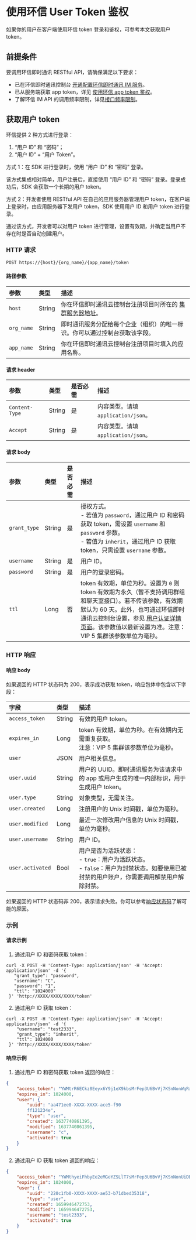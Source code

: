 # 使用环信 User Token 鉴权

<Toc />

如果你的用户在客户端使用环信 token 登录和鉴权，可参考本文获取用户 token。

## 前提条件

要调用环信即时通讯 RESTful API，请确保满足以下要求：

- 已在环信即时通讯控制台 [开通配置环信即时通讯 IM 服务](/product/enable_and_configure_IM.html)。
- 已从服务端获取 app token，详见 [使用环信 app token 鉴权](/product/easemob_app_token.html)。
- 了解环信 IM API 的调用频率限制，详见[接口频率限制](/product/limitationapi.html)。

## 获取用户 token

环信提供 2 种方式进行登录：

1. “用户 ID” 和 “密码”；
2. “用户 ID” + “用户 Token”。

方式 1：在 SDK 进行登录时，使用 “用户 ID” 和 “密码” 登录。

该方式集成相对简单，用户注册后，直接使用 “用户 ID” 和 “密码” 登录。登录成功后，SDK 会获取一个长期的用户 token。

方式 2：开发者使用 RESTful API 在自己的应用服务器管理用户 token，在客户端上登录时，由应用服务器下发用户 token，SDK 使用用户 ID 和用户 token 进行登录。

通过该方式，开发者可以对用户 token 进行管理，设置有效期，并确定当用户不存在时是否自动创建用户。

### HTTP 请求

```http
POST https://{host}/{org_name}/{app_name}/token
```

#### 路径参数

| 参数       | 类型   | 描述                                                                                                                 |
| :--------- | :----- | :-------------------------- |
| `host`     | String | 你在环信即时通讯云控制台注册项目时所在的 [集群服务器地址](/document/server-side/overview.html#请求域名)。 |
| `org_name` | String | 即时通讯服务分配给每个企业（组织）的唯一标识。你可以通过控制台获取该字段。                                           |
| `app_name` | String | 你在环信即时通讯云控制台注册项目时填入的应用名称。                                                                   |

#### 请求 header

| 参数           | 类型   | 是否必需 | 描述                                |
| :------------- | :----- | :------- | :---------------------------------- |
| `Content-Type` | String | 是       | 内容类型。请填 `application/json`。 |
| `Accept`       | String | 是       | 内容类型。请填 `application/json`。 |

#### 请求 body

| 参数         | 类型   | 是否必需 | 描述 |
| :----------- | :----- | :------- | :------------------- |
| `grant_type` | String | 是       | 授权方式。<br/> - 若值为 `password`，通过用户 ID 和密码获取 token，需设置 `username` 和 `password` 参数。 <br/> - 若值为 `inherit`，通过用户 ID 获取 token，只需设置 `username` 参数。        |
| `username`   | String | 是       | 用户 ID。                |
| `password`   | String | 是       | 用户的登录密码。   |
| `ttl`        | Long   | 否       | token 有效期，单位为秒。设置为 `0` 则 token 有效期为永久（暂不支持调用群组和聊天室接口）。若不传该参数，有效期默认为 60 天。此外，也可通过环信即时通讯云控制台设置，参见 [用户认证详情页面](https://console.easemob.com/app/applicationOverview/userManagement)。该参数值以最新设置为准。注意：VIP 5 集群该参数单位为毫秒。 |

### HTTP 响应

#### 响应 body

如果返回的 HTTP 状态码为 200，表示成功获取 token，响应包体中包含以下字段：

| 字段            | 类型   | 描述                                                                                     |
| :-------------- | :----- | :---------------- |
| `access_token`  | String | 有效的用户 token。                                                                       |
| `expires_in`    | Long   | token 有效期，单位为秒。在有效期内无需重复获取。<br/> 注意：VIP 5 集群该参数单位为毫秒。 |
| `user`          | JSON   | 用户相关信息。                                                                           |
| `user.uuid`    | String | 用户的 UUID。即时通讯服务为该请求中的 app 或用户生成的唯一内部标识，用于生成用户 token。                           |
| `user.type`    | String | 对象类型，无需关注。                                                              |
| `user.created`  | Long  | 注册用户的 Unix 时间戳，单位为毫秒。                                                      |
| `user.modified`  | Long  | 最近一次修改用户信息的 Unix 时间戳，单位为毫秒。                                                |
| `user.username`  | String | 用户 ID。                                                       |
| `user.activated` | Bool  | 用户是否为活跃状态：<br/> - `true`：用户为活跃状态。<br/> - `false`：用户为封禁状态。如要使用已被封禁的用户账户，你需要调用解禁用户解除封禁。 |

如果返回的 HTTP 状态码非 200，表示请求失败。你可以参考[响应状态码](/document/server-side/error.html)了解可能的原因。

### 示例

#### 请求示例

1. 通过用户 ID 和密码获取 token：

```shell
curl -X POST -H 'Content-Type: application/json' -H 'Accept: application/json' -d '{
   "grant_type": "password",
   "username": "C",
   "password": "1",
   "ttl": "1024000"
 }' 'http://XXXX/XXXX/XXXX/token'
```

2. 通过用户 ID 获取 token：

```shell
curl -X POST -H 'Content-Type: application/json' -H 'Accept: application/json' -d '{
    "username": "test2333",
    "grant_type": "inherit",
    "ttl": 1024000
 }' 'http://XXXX/XXXX/XXXX/token'
```

#### 响应示例

1. 通过用户 ID 和密码获取 token 返回的响应：

```json
{
    "access_token": "YWMtrR6ECkz8Eeyx6Y9j1eX9kbsMrFep3U6BvVj7KSnNonWqRx7gTPwR7Kzl-Q_xISNOAwMAAAF9UPZqbQAPoAAtYK9fWgaTNyuWoB3-6nGf_TXBx3Nt3XRZST-elU0x2A",
    "expires_in": 1024000,
    "user": {
        "uuid": "aa471ee0-XXXX-XXXX-ace5-f90
        ff121234e",
        "type": "user",
        "created": 1637740861395,
        "modified": 1637740861395,
        "username": "c",
        "activated": true
    }
}
```

2. 通过用户 ID 获取 token 返回的响应：

```json
{
    "access_token": "YWMthyeiFhbyEe2eMGeYZSLlT7sMrFep3U6BvVj7KSnNonUiDB-wFvIR7a5Ttx2-01MYAwMAAAGCfIeryQAPoAAsuveDfkUrePkEM2Hgy6SaOTeTx3ETgh5cnXcP_HfBPg",
    "expires_in": 1024000,
    "user": {
        "uuid": "220c1fb0-XXXX-XXXX-ae53-b71dbed35318",
        "type": "user",
        "created": 1659946472753,
        "modified": 1659946472753,
        "username": "test2333",
        "activated": true
    }
}
```
